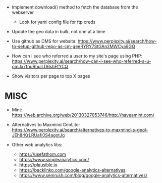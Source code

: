 - Implement download() method to fetch the database from the webserver
    - Look for yaml config file for ftp creds

- Update the geo data in bulk, not one at a time

- Use github as CMS for website: 
    https://www.perplexity.ai/search/how-to-setup-github-repo-as-cm-geeRYRY7StGAn2MWCya9GQ

- How can i see who referred a user to my site's page using PHP: https://www.perplexity.ai/search/how-can-i-see-who-referred-a-u-omJx7fnuRhuiLD6shEfYCQ

- Show visitors per page to top X pages



# MISC
- Mint: https://web.archive.org/web/20130327053746/http://haveamint.com/

- Alternatives to Maxmind GeoLite: https://www.perplexity.ai/search/alternatives-to-maxmind-s-geol-JEh8rKrLRUafi0S4agotJg

- Other web analytics libs:
    - https://usefathom.com
    - https://www.simpleanalytics.com/
    - https://plausible.io
    - https://backlinko.com/google-analytics-alternatives
    - https://www.semrush.com/blog/google-analytics-alternatives/